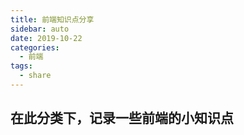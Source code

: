 ```yaml
---
title: 前端知识点分享
sidebar: auto
date: 2019-10-22
categories:
  - 前端
tags:
  - share
---
```


## 在此分类下，记录一些前端的小知识点
